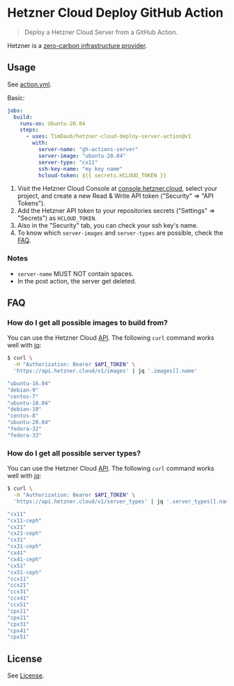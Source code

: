 # Hetzner Cloud Deploy GitHub Action

> Deploy a Hetzner Cloud Server from a GitHub Action.

Hetzner is a [zero-carbon infrastructure
provider](https://github.com/vrde/notes/tree/master/zero-carbon).

## Usage

See [action.yml](./action.yml).

Basic:

```yml
jobs:
  build:
    runs-on: Ubuntu-20.04
    steps:
      - uses: TimDaub/hetzner-cloud-deploy-server-action@v1
        with:
          server-name: "gh-actions-server"
          server-image: "ubuntu-20.04"
          server-type: "cx11"
          ssh-key-name: "my key name"
          hcloud-token: ${{ secrets.HCLOUD_TOKEN }}
```


1.  Visit the Hetzner Cloud Console at
    [console.hetzner.cloud](https://console.hetzner.cloud/), select your
    project, and create a new Read & Write API token ("Security" => "API
    Tokens").
1. Add the Hetzner API token to your repositories secrets ("Settings" =>
   "Secrets") as `HCLOUD_TOKEN`.
1. Also in the "Security" tab, you can check your ssh key's name.
1. To know which `server-images` and `server-types` are possible, check the
   [FAQ](#FAQ).

### Notes

- `server-name` MUST NOT contain spaces.
- In the post action, the server get deleted.

## FAQ

### How do I get all possible images to build from?

You can use the Hetzner Cloud [API](https://docs.hetzner.cloud/#images-get-all-images).
The following `curl` command works well with [jq](https://github.com/stedolan/jq):

```bash
$ curl \
  -H "Authorization: Bearer $API_TOKEN" \
  'https://api.hetzner.cloud/v1/images' | jq '.images[].name'

"ubuntu-16.04"
"debian-9"
"centos-7"
"ubuntu-18.04"
"debian-10"
"centos-8"
"ubuntu-20.04"
"fedora-32"
"fedora-33"
```

### How do I get all possible server types?


You can use the Hetzner Cloud [API](https://docs.hetzner.cloud/#server-types-get-all-server-types).
The following `curl` command works well with [jq](https://github.com/stedolan/jq):

```bash
$ curl \
  -H "Authorization: Bearer $API_TOKEN" \
  'https://api.hetzner.cloud/v1/server_types' | jq '.server_types[].name'

"cx11"
"cx11-ceph"
"cx21"
"cx21-ceph"
"cx31"
"cx31-ceph"
"cx41"
"cx41-ceph"
"cx51"
"cx51-ceph"
"ccx11"
"ccx21"
"ccx31"
"ccx41"
"ccx51"
"cpx11"
"cpx21"
"cpx31"
"cpx41"
"cpx51"
```

## License

See [License](./LICENSE).
